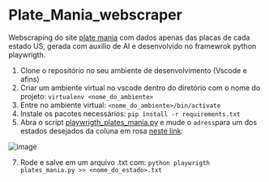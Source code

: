# Plate_Mania_webscraper

Webscraping do site [plate mania](platesmania.com/) com dados apenas das placas de cada estado US, gerada com auxilio de AI e desenvolvido no framewrok python playwrigth.

1. Clone o repositório no seu ambiente de desenvolvimento (Vscode e afins)
2. Criar um ambiente virtual no vscode dentro do diretório com o nome do projeto:
  `virtualenv <nome_do_ambiente>`
3. Entre no ambiente virtual:
   `<nome_do_ambiente>/bin/activate`
4. Instale os pacotes necessários:
   `pip install -r requirements.txt`
5. Abra o script [playwrigth_plates_mania.py](https://github.com/MathLou/Plate_Mania_webscraper/blob/main/playwrigth_plate_mania.py) e mude o ```adress```para um dos estados desejados da coluna em rosa [neste link](https://platesmania.com/us/stat):
   
![image](https://github.com/user-attachments/assets/8946f942-75c3-4f97-af6b-db5e639a41bc)

7. Rode e salve em um arquivo .txt com:
   `python playwrigth plates_mania.py >> <nome_do_estado>.txt`
